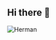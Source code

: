 ## Hi there 👋

![Herman](https://github.com/user-attachments/assets/c4620f52-89ad-463e-af7f-1d972ec0cb25)



<!--
**OCHIENGHerman/OCHIENGHerman** is a ✨ _special_ ✨ repository because its `README.md` (this file) appears on your GitHub profile.


Here are some ideas to get you started:

- 🔭 I’m currently working on ...
- 🌱 I’m currently learning ...
- 👯 I’m looking to collaborate on ...
- 🤔 I’m looking for help with ...
- 💬 Ask me about ...
- 📫 How to reach me: ...
- 😄 Pronouns: ...
- ⚡ Fun fact: ...
-->

<!-- 🔭 I’m currently working at Nairobitripes—a privately owned organization. 
Nairobitripes(trademarked); subsidiaries (rumen, reticulum, and omasum) -->
